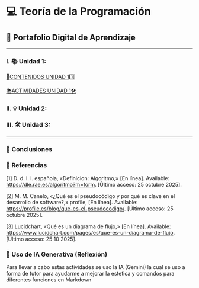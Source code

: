 # 💻 Teoría de la Programación
## 🚀 Portafolio Digital de Aprendizaje
---
### I. 📚 Unidad 1: 
[📁CONTENIDOS UNIDAD 11️⃣](unidad1.md)

[📚ACTIVIDADES UNIDAD 1🛠️](acividadesunidad1.md)
### II. 💡 Unidad 2: 

### III. 🛠️ Unidad 3: 

---

### 🌟 Conclusiones

### 📖 Referencias

[1] 	D. d. l. l. española, «Definicion: Algoritmo,» [En línea]. Available: https://dle.rae.es/algoritmo?m=form. [Último acceso: 25 octubre 2025].

[2] 	M. M. Canelo, «¿Qué es el pseudocódigo y por qué es clave en el desarrollo de software?,» profile, [En línea]. Available: https://profile.es/blog/que-es-el-pseudocodigo/. [Último acceso: 25 octubre 2025].

[3] 	Lucidchart, «Qué es un diagrama de flujo,» [En línea]. Available: https://www.lucidchart.com/pages/es/que-es-un-diagrama-de-flujo. [Último acceso: 25 10 2025].

### 🤖 Uso de IA Generativa (Reflexión)
Para llevar a cabo estas actividades se uso la IA (Gemini) la cual se uso a forma de tutor para ayudarme a mejorar la estetica y comandos para diferentes funciones en Markdown
